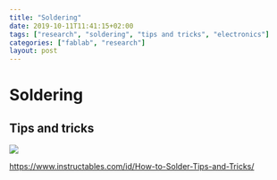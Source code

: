 ```yaml
---
title: "Soldering"
date: 2019-10-11T11:41:15+02:00
tags: ["research", "soldering", "tips and tricks", "electronics"]
categories: ["fablab", "research"]
layout: post
---
```

# Soldering
## Tips and tricks
![](https://cdn.instructables.com/F2H/400P/F41RXKV0/F2H400PF41RXKV0.LARGE.gif?auto=webp&fit=bounds)

<https://www.instructables.com/id/How-to-Solder-Tips-and-Tricks/>